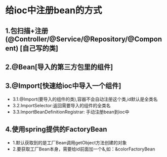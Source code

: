 # 给ioc中注册bean的方式
## 1.包扫描+注册(@Controller/@Service/@Repository/@Component) [自己写的类]

## 2.@Bean[导入的第三方包里的组件]

## 3.@Import[快速给ioc中导入一个组件]

- 3.1.@Import(要导入的组件的类),容器不会自动注册这个类,id默认是全类名 
- 3.2.ImportSelector:返回需要导入的组件的全类名
- 3.3.ImportBeanDefinitionRegistrar: 手动注册bean到ioc中

## 4.使用spring提供的FactoryBean
- 1.默认获取到的是工厂Bean调用getObject方法创建的对象
- 2.要获取工厂Bean本身，需要给id前面加一个&,如：&colorFactoryBean 
    